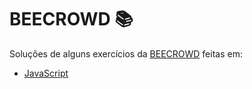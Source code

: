 # BEECROWD 📚

Soluções de alguns exercícios da [BEECROWD](https://www.beecrowd.com.br/) feitas em:

* [JavaScript](https://github.com/igorlolyan/beecrowd-uri/search?l=JavaScript)

